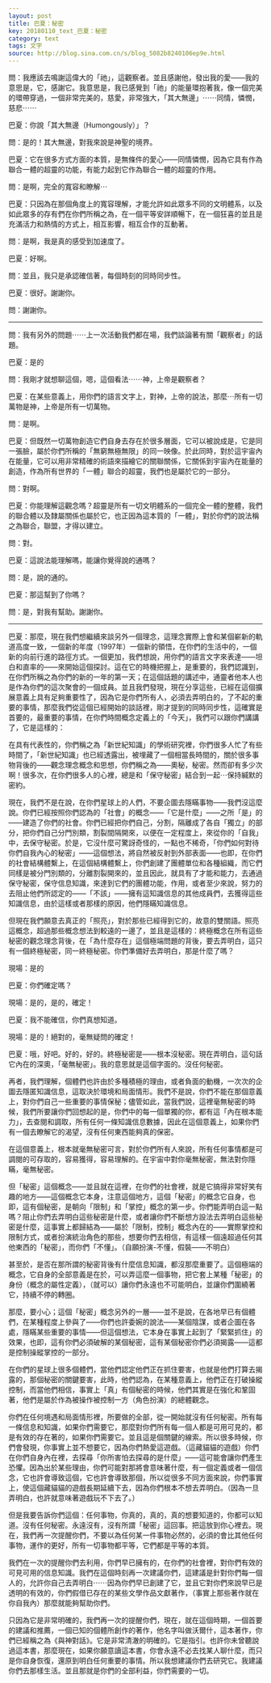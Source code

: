 ```yaml
---
layout: post
title: 巴夏：秘密
key: 20180110_text_巴夏：秘密
category: text
tags: 文字
source: http://blog.sina.com.cn/s/blog_5082b8240106ep9e.html
---
```



問：我應該去鳴謝這偉大的「祂」，這觀察者。並且感謝他，發出我的愛——我的意思是，它，感謝它。我意思是，我已感覺到「祂」的能量環抱著我，像一個完美的環帶穿過，一個非常完美的，慈愛，非常強大，「其大無邊」⋯⋯同情，憐憫，慈悲⋯⋯

巴夏：你說「其大無邊（Humongously）」？

問：是的！其大無邊，對我來說是神聖的境界。

巴夏：它在很多方式方面的本質，是無條件的愛心——同情憐憫，因為它具有作為聯合一體的超靈的功能，有能力起到它作為聯合一體的超靈的作用。

問：是啊，完全的寬容和瞭解⋯

巴夏：只因為在那個角度上的寬容理解，才能允許如此眾多不同的文明體系，以及如此眾多的存有們在你們所稱之為，在一個平等安詳順暢下，在一個狂喜的並且是充滿活力和熱情的方式上，相互影響，相互合作的互動著。

問：是啊，我是真的感受到加速度了。

巴夏：好啊。

問：並且，我只是承認確信著，每個時刻的同時同步性。

巴夏：很好。謝謝你。

問：謝謝你。

---

問：我有另外的問題⋯⋯上一次活動我們都在場，我們談論著有關「觀察者」的話題。

巴夏：是的

問：我剛才就想聊這個，嗯，這個看法⋯⋯神，上帝是觀察者？

巴夏：在某些意義上，用你們的語言文字上，對神，上帝的說法，那麼⋯所有一切萬物是神，上帝是所有一切萬物。

問：是啊。

巴夏：但既然一切萬物創造它們自身去存在於很多層面，它可以被說成是，它是同一張臉，屬於你們所稱的「無窮無極無限」的同一映像。於此同時，對於這宇宙內在能量，它可以用非常精確的術語來描繪它的關聯關係，它關係到宇宙內在能量的創造，作為所有世界的「一體」聯合的超靈，我們也是屬於它的一部分。

問：對啊。

巴夏：你能理解這觀念嗎？超靈是所有一切文明體系的一個完全一體的整體，我們的聯合體以及隸屬關係也屬於它，也正因為這本質的「一體」，對於你們的說法稱之為聯合，聯盟，才得以建立。

問：對。

巴夏：這說法能理解嗎，能讓你覺得說的通嗎？

問：是，說的通的。

巴夏：那這幫到了你嗎？

問：是，對我有幫助。謝謝你。

---

巴夏：那麼，現在我們想繼續來談另外一個理念，這理念實際上會和某個嶄新的軌道高度一致，一個新的年度（1997年）一個新的領悟，在你們的生活中的，一個新的向前行進的路徑方式。一個更加，我們想說，用你們的語言文字來表達——坦白和直率的——來開始這個探討。這在它的時機把握上，是重要的，我們認識到，在你們所稱之為你們的新的一年的第一天；在這個話題的講述中，通靈者他本人也是作為你們的這次聚會的一個成員。並且我們發現，現在分享這些，已經在這個擴展意義上具有足夠重要性了，因為它是你們所有人，必須去弄明白的，了不起的重要的事情，那麼我們從這個已經開始的談話裡，剛才提到的同時同步性，這確實是首要的，最重要的事情，在你們時間概念定義上的「今天」，我們可以跟你們講講了，它是這樣的：

在具有代表性的，你們稱之為「新世紀知識」的學術研究裡，你們很多人忙了有些時間了，「新世紀知識」也已經透露出，被埋藏了一個相當長時間的，關於很多事物背後的——觀念理念概念和思想，你們稱之為——奧秘，秘密。然而卻有多少次啊！很多次，在你們很多人的心裡，總是和「保守秘密」結合到一起⋯保持緘默的密約。

現在，我們不是在說，在你們星球上的人們，不要企圖去隱瞞事物——我們沒這麼說。你們已經按照你們認為的「社會」的概念——「它是什麼」——之所「是」的——建造了你們的社會。你們已經把你們自己，分割，隔離成了各自「獨立」的部分，把你們自己分門別類，割裂間隔開來，以便在一定程度上，來從你的「自我」中，去保守秘密。於是，它沒什麼可驚訝奇怪的，一點也不稀奇，「你們如何對待你們自我內心的秘密」——這個想法，將自然被反射到外部表面——也即，在你們的社會結構體繫上，在這個結構體繫上，你們創建了團體單位和各種組織，而它們同樣是被分門別類的，分離割裂開來的，並且因此，就具有了才能和能力，去通過保守秘密，保守信息知識，來達到它們的團體功能，作用，或者至少來說，努力的去阻止他們所認定的——「不該」——擁有這知識信息的其他成員們，去獲得這些知識信息，由於這樣或者那樣的原因，他們隱瞞知識信息。

但現在我們願意去真正的「照亮」，對於那些已經得到它的，故意的雙關語。照亮這概念，超過那些概念想法到較遠的一邊了，並且是這樣的：終極概念在所有這些秘密的觀念理念背後，在「為什麼存在」這個極端問題的背後，要去弄明白，這只有一個終極秘密，同一終極秘密。你們準備好去弄明白，那是什麼了嗎？

現場：是的

巴夏：你們確定嗎？

現場：是的，是的，確定！

巴夏：我不能確信，你們真想知道。

現場：是的！絕對的，毫無疑問的確定！

巴夏：哦，好吧。好的，好的。終極秘密是——根本沒秘密。現在弄明白，這句話它內在的深奧，「毫無秘密」。我的意思就是這個字面的。沒任何秘密。

再者，我們理解，個體們也許由於多種積極的理由，或者負面的動機，一次次的企圖去隱匿知識信息，這取決於環境和局面情形。我們不是說，你們不能在那個意義上，對你們自己一些重要的事情保秘；儘管如此，當我們說，這裡毫無秘密的時候，我們所要讓你們回想起的是，你們中的每一個單獨的你，都有這「內在根本能力」，去查閱和調取，所有任何一條知識信息數據，因此在這個意義上，如果你們有一個去瞭解它的渴望，沒有任何東西能夠真的保密。

在這個意義上，根本就毫無秘密可言，對於你們所有人來說，所有任何事情都是可調閱的可存取的，容易獲得，容易理解的。在宇宙中對你毫無秘密，無法對你隱瞞，毫無秘密。

但「秘密」這個概念——並且就在這裡，在你們的社會裡，就是它搞得非常好笑有趣的地方——這個概念它本身，注意這個地方，這個「秘密」的概念它自身，也即，這有個秘密，是朝向「限制」和「掌控」概念的第一步。你們能弄明白這一點嗎？阻止你們去弄明白這些秘密是什麼，或者讓你們不斷想方設法去弄明白這些秘密是什麼，這事實上都歸結為——屬於「限制，控制」概念內在的——實際掌控和限制方式，或者扮演統治角色的那些，想要你們去相信，有這樣一個遠超過任何其他東西的「秘密」，而你們「不懂」。（自願扮演-不懂，假裝——不明白）

甚至於，是否在那所謂的秘密背後有什麼信息知識，都沒那麼重要了。這個極端的概念，它自身的全部意義是在於，可以弄這麼一個事物，把它套上某種「秘密」的身份（概念的屬性定義），（就可以）讓你們永遠也不可能明白，並讓你們圍繞著它，持續不停的轉圈。

那麼，要小心；這個「秘密」概念另外的一層——並不是說，在各地早已有個體們，在某種程度上參與了——你們也許委婉的說法——某個陰謀，或者企圖在各處，隱瞞某些重要的事情——但這個想法，它本身在事實上起到了「緊緊抓住」的效果，也即，這有你們必須破解的某個秘密，這有某個秘密你們必須揭露——這都是控制操縱掌控的一部分。

在你們的星球上很多個體們，當他們認定他們正在抓住要害，也就是他們打算去揭露的，那個秘密的關鍵要害，此時，他們認為，在某種意義上，他們正在打破操縱控制，而當他們相信，事實上「真」有個秘密的時候，他們其實是在強化和鞏固著，他們是屬於作為被操作被控制一方（角色扮演）的總體觀念。

你們在任何境遇和局面情形裡，所要做的全部，從一開始就沒有任何秘密。所有每一條信息和知識，如果你們需要它，那麼對你們所有每一個人都是可用可見的，都是有效的存在著的，如果你們需要它。並且這是個關鍵的線索。所以很多時候，你們會發現，你事實上並不想要它，因為你們熱愛這遊戲。（這藏貓貓的遊戲）你們在你們自身內在裡，去探尋「你所害怕去探尋的是什麼」——這可能會讓你們產生恐懼。因為出於某些理由，你們可能對那將會意味著什麼，有一個定義或者一個信念，它也許會導致這個，它也許會導致那個，所以從很多不同方面來說，你們事實上，使這個藏貓貓的遊戲長期延續下去，因為你們根本不想去弄明白。（因為一旦弄明白，也許就意味著遊戲玩不下去了。）

但是我要告訴你們這個：任何事物，你真的，真的，真的想要知道的，你都可以知道。沒有任何秘密。永遠沒有，沒有所謂「秘密」這回事。把這放到你心裡去。現在，我們再一次提醒你們，不要以為任何某一件事物必然的，必須的會比其他任何事物，運作的更好，所有一切事物都平等，它們都是平等的本質。

我們在一次的提醒你們去利用，你們早已擁有的，在你們的社會裡，對你們有效的可見可用的信息知識。我們在這個時刻再一次建議你們，這建議是針對你們每一個人的，允許你自己去弄明白⋯⋯因為你們早已創建了它，並且它對你們來說早已是透明的有效的，你們假借已存在的某些文學作品文獻著作，（事實上那些著作就在你自我內）那麼就能夠幫助你們。

只因為它是非常明確的，我們再一次的提醒你們，現在，就在這個時期，一個首要的建議和推薦，一個已知的個體所創作的著作，他名字叫做沃爾什，這本著作，你們已經稱之為《與神對話》。它是非常清澈的明確的。它是指引。也許你未曾聽說過這本書，那麼現在，如果你願意讀這本書，你會永遠不必去找某人聊什麼，而只是你自身恢復，還原到明白任何重要的事情。所以我想建議你們去研究它。我建議你們去那樣生活。並且那就是你們的全部利益，你們需要的一切。
